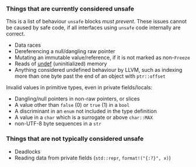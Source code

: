 ### Things that are currently considered unsafe

This is a list of behaviour `unsafe` blocks *must prevent*. These issues cannot be caused by safe code, if all interfaces using `unsafe` code internally are correct.

* Data races
* Dereferencing a null/dangling raw pointer
* Mutating an immutable value/reference, if it is not marked as non-`Freeze`
* Reads of [undef](http://llvm.org/docs/LangRef.html#undefined-values) (uninitialized) memory
* Anything considered undefined behaviour by LLVM, such as indexing more than one byte past the end of an object with `ptr::offset`

Invalid values in primitive types, even in private fields/locals:

* Dangling/null pointers in non-raw pointers, or slices
* A value other than `false` (0) or `true` (1) in a `bool`
* A discriminant in an `enum` not included in the type definition
* A value in a `char` which is a surrogate or above `char::MAX`
* non-UTF-8 byte sequences in a `str`

### Things that are not typically considered unsafe

* Deadlocks
* Reading data from private fields (`std::repr`, `format!("{:?}", x)`)